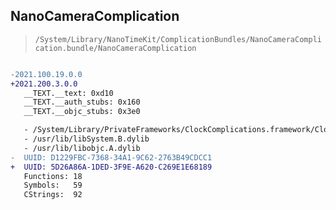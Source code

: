 ## NanoCameraComplication

> `/System/Library/NanoTimeKit/ComplicationBundles/NanoCameraComplication.bundle/NanoCameraComplication`

```diff

-2021.100.19.0.0
+2021.200.3.0.0
   __TEXT.__text: 0xd10
   __TEXT.__auth_stubs: 0x160
   __TEXT.__objc_stubs: 0x3e0

   - /System/Library/PrivateFrameworks/ClockComplications.framework/ClockComplications
   - /usr/lib/libSystem.B.dylib
   - /usr/lib/libobjc.A.dylib
-  UUID: D1229FBC-7368-34A1-9C62-2763B49CDCC1
+  UUID: 5D26A86A-1DED-3F9E-A620-C269E1E68189
   Functions: 18
   Symbols:   59
   CStrings:  92

```
